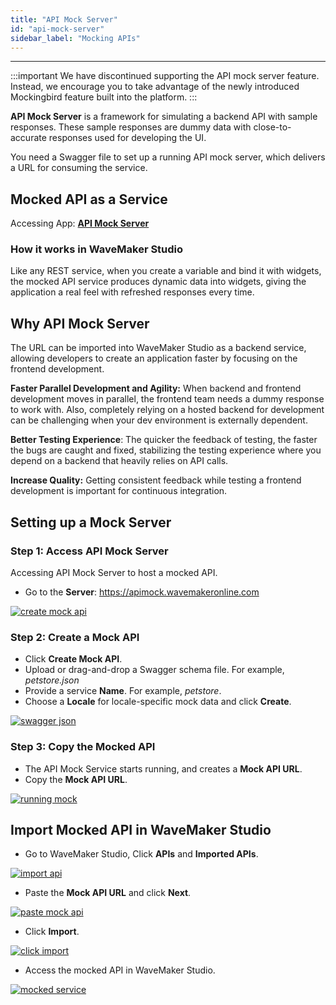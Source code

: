 ```yaml
---
title: "API Mock Server"
id: "api-mock-server"
sidebar_label: "Mocking APIs"
---
```

---

:::important
We have discontinued supporting the API mock server feature. Instead, we encourage you to take advantage of the newly introduced Mockingbird feature built into the platform.
:::

**API Mock Server** is a framework for simulating a backend API with sample responses. These sample responses are dummy data with close-to-accurate responses used for developing the UI. 

You need a Swagger file to set up a running API mock server, which delivers a URL for consuming the service.

## Mocked API as a Service

Accessing App: **[API Mock Server](http://apimock.wavemakeronline.com)**   

### How it works in WaveMaker Studio

Like any REST service, when you create a variable and bind it with widgets, the mocked API service produces dynamic data into widgets, giving the application a real feel with refreshed responses every time. 

## Why API Mock Server

The URL can be imported into WaveMaker Studio as a backend service, allowing developers to create an application faster by focusing on the frontend development. 

<!-- If you have been in a situation where a single test scenario consumes more time to complete, involving roughly around 12 API calls, if yes, WaveMaker's API Mock Server can help. -->

**Faster Parallel Development and Agility:** When backend and frontend development moves in parallel, the frontend team needs a dummy response to work with. Also, completely relying on a hosted backend for development can be challenging when your dev environment is externally dependent.

**Better Testing Experience**: The quicker the feedback of testing, the faster the bugs are caught and fixed, stabilizing the testing experience where you depend on a backend that heavily relies on API calls.

**Increase Quality:** Getting consistent feedback while testing a frontend development is important for continuous integration. 


## Setting up a Mock Server

### Step 1: Access API Mock Server

Accessing API Mock Server to host a mocked API.

- Go to the **Server**: https://apimock.wavemakeronline.com

[![create mock api](/learn/assets/create-mock-api.png)](/learn/assets/create-mock-api.png)

### Step 2: Create a Mock API

- Click **Create Mock API**.
- Upload or drag-and-drop a Swagger schema file. For example, *petstore.json*
- Provide a service **Name**. For example, *petstore*.
- Choose a **Locale** for locale-specific mock data and click **Create**.

[![swagger json](/learn/assets/upload-swagger-json-for-mock-api.png)](/learn/assets/upload-swagger-json-for-mock-api.png)

### Step 3: Copy the Mocked  API

- The API Mock Service starts running, and creates a **Mock API URL**.
- Copy the **Mock API URL**.

[![running mock](/learn/assets/running-mock-services.png)](/learn/assets/running-mock-services.png)

## Import Mocked API in WaveMaker Studio

- Go to WaveMaker Studio, Click **APIs** and **Imported APIs**.

[![import api](/learn/assets/import-api-screen.png)](/learn/assets/import-api-screen.png)

- Paste the **Mock API URL** and click **Next**.

[![paste mock api](/learn/assets/paste-mock-api-url.png)](/learn/assets/paste-mock-api-url.png)

- Click **Import**.

[![click import](/learn/assets/click-import-api.png)](/learn/assets/click-import-api.png)

- Access the mocked API in WaveMaker Studio.

[![mocked service](/learn/assets/successful-mocked-service.png)](/learn/assets/successful-mocked-service.png)   

